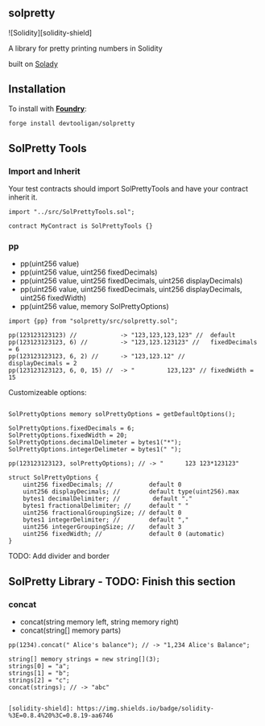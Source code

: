 ## solpretty
![Solidity][solidity-shield]

A library for pretty printing numbers in Solidity

built on [Solady](https://github.com/Vectorized/solady)

## Installation
To install with [**Foundry**](https://github.com/gakonst/foundry):

```sh
forge install devtooligan/solpretty
```

## SolPretty Tools

### Import and Inherit

Your test contracts should import SolPrettyTools and have your contract inherit it.

```solidity
import "../src/SolPrettyTools.sol";

contract MyContract is SolPrettyTools {}

```

### pp
 - pp(uint256 value)
 - pp(uint256 value, uint256 fixedDecimals)
 - pp(uint256 value, uint256 fixedDecimals, uint256 displayDecimals)
 - pp(uint256 value, uint256 fixedDecimals, uint256 displayDecimals, uint256 fixedWidth)
 - pp(uint256 value, memory SolPrettyOptions)

```solidity
import {pp} from "solpretty/src/solpretty.sol";

pp(123123123123) //            -> "123,123,123,123" //  default
pp(123123123123, 6) //         -> "123,123.123123" //   fixedDecimals = 6
pp(123123123123, 6, 2) //      -> "123,123.12" //       displayDecimals = 2
pp(123123123123, 6, 0, 15) //  -> "         123,123" // fixedWidth = 15
```

Customizeable options:

```solidity

SolPrettyOptions memory solPrettyOptions = getDefaultOptions();

SolPrettyOptions.fixedDecimals = 6;
SolPrettyOptions.fixedWidth = 20;
SolPrettyOptions.decimalDelimeter = bytes1("*");
SolPrettyOptions.integerDelimeter = bytes1(" ");

pp(123123123123, solPrettyOptions); // -> "      123 123*123123"

struct SolPrettyOptions {
    uint256 fixedDecimals; //          default 0
    uint256 displayDecimals; //        default type(uint256).max
    bytes1 decimalDelimiter; //         default "."
    bytes1 fractionalDelimiter; //     default " "
    uint256 fractionalGroupingSize; // default 0
    bytes1 integerDelimiter; //        default ","
    uint256 integerGroupingSize; //    default 3
    uint256 fixedWidth; //             default 0 (automatic)
}

```
TODO: Add divider and border


## SolPretty Library - TODO: Finish this section

### concat
 - concat(string memory left, string memory right)
 - concat(string[] memory parts)

```solidity
pp(1234).concat(" Alice's balance"); // -> "1,234 Alice's Balance";

string[] memory strings = new string[](3);
strings[0] = "a";
strings[1] = "b";
strings[2] = "c";
concat(strings); // -> "abc"


[solidity-shield]: https://img.shields.io/badge/solidity-%3E=0.8.4%20%3C=0.8.19-aa6746
